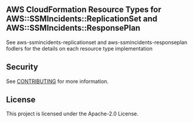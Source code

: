 ## AWS CloudFormation Resource Types for AWS::SSMIncidents::ReplicationSet and AWS::SSMIncidents::ResponsePlan

See aws-ssmincidents-replicationset and aws-ssmincidents-responseplan fodlers for the details on each resource type implementation

## Security

See [CONTRIBUTING](CONTRIBUTING.md#security-issue-notifications) for more information.

## License

This project is licensed under the Apache-2.0 License.
